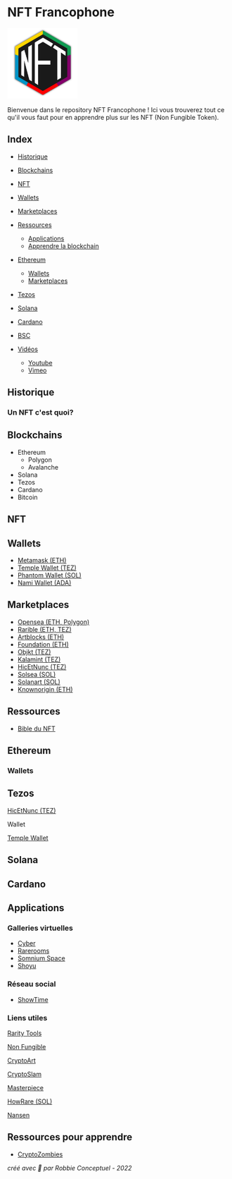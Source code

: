 # NFT Francophone

 <img src="https://github.com/RobbieConceptuel/NFT-Francophone/blob/main/NFT-Francophone.png" width="160">

Bienvenue dans le repository NFT Francophone ! Ici vous trouverez tout ce qu'il vous faut pour en apprendre plus sur les NFT (Non Fungible Token).

## Index

- [Historique](#historique)
- [Blockchains](#blockchains)
- [NFT](#nft)
- [Wallets](#wallets)
- [Marketplaces](#marketplaces)
- [Ressources](#ressources)
  - [Applications](#applications)
  - [Apprendre la blockchain](#apprendre-la-blockchain)
- [Ethereum](#ethereum)
  - [Wallets](#wallets)
  - [Marketplaces](#marketplaces)

- [Tezos](#tezos)
- [Solana](#solana)
- [Cardano](#cardano)
- [BSC](#bsc)
  
- [Vidéos](#vidéos)
  - [Youtube](#youtube)
  - [Vimeo](#vimeo)

## Historique

### Un NFT c'est quoi?

## Blockchains

- Ethereum
  - Polygon
  - Avalanche
- Solana
- Tezos
- Cardano
- Bitcoin

## NFT

## Wallets

- [Metamask (ETH)](https://metamask.io/)
- [Temple Wallet (TEZ)](https://templewallet.com/)
- [Phantom Wallet (SOL)](https://phantom.app/)
- [Nami Wallet (ADA)](https://namiwallet.io/)

## Marketplaces

- [Opensea (ETH, Polygon)](https://opensea.io/)
- [Rarible (ETH, TEZ)](https://rarible.com/)
- [Artblocks (ETH)](https://artblocks.io/)
- [Foundation (ETH)](https://foundation.app/)
- [Objkt (TEZ)](https://objkt.com/)
- [Kalamint (TEZ)](https://kalamint.io/)
- [HicEtNunc (TEZ)](https://www.hicetnunc.art/)
- [Solsea (SOL)](https://solsea.io/)
- [Solanart (SOL)](https://solanart.io/)
- [Knownorigin (ETH)](https://knownorigin.io/)

## Ressources

- [Bible du NFT](https://blog.opensea.io/guides/non-fungible-tokens/)

## Ethereum

### Wallets



## Tezos

[HicEtNunc (TEZ)](https://www.hicetnunc.art/) 

Wallet

[Temple Wallet](https://templewallet.com/)

## Solana

## Cardano



## Applications

### Galleries virtuelles

- [Cyber](https://cyber.xyz/)
- [Rarerooms](https://www.rarerooms.io/)
- [Somnium Space](https://somniumspace.com/)
- [Shoyu](https://www.shoyunft.com/metaverse)

### Réseau social

- [ShowTime](https://showtime.io/)

### Liens utiles

[Rarity Tools](https://rarity.tools/)

[Non Fungible](https://nonfungible.com/)

[CryptoArt](https://cryptoart.io/)

[CryptoSlam](https://cryptoslam.io/)

[Masterpiece](https://masterpiece.so/)

[HowRare (SOL)](https://howrare.is/)

[Nansen](https://www.nansen.ai/)

## Ressources pour apprendre

- [CryptoZombies](https://cryptozombies.io/)



*créé avec :sparkling_heart: par Robbie Conceptuel - 2022*
